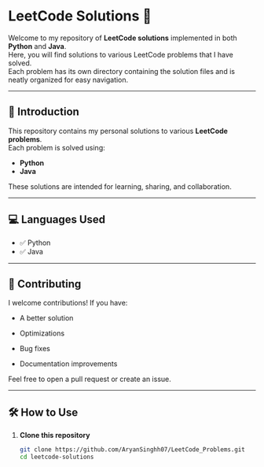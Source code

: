 # LeetCode Solutions 🚀

Welcome to my repository of **LeetCode solutions** implemented in both **Python** and **Java**.  
Here, you will find solutions to various LeetCode problems that I have solved.  
Each problem has its own directory containing the solution files and is neatly organized for easy navigation.

---

## 📌 Introduction

This repository contains my personal solutions to various **LeetCode problems**.  
Each problem is solved using:
- **Python**
- **Java**

These solutions are intended for learning, sharing, and collaboration.

---

## 💻 Languages Used

- ✅ Python  
- ✅ Java

---

## 🤝 Contributing
I welcome contributions!
If you have:

- A better solution

- Optimizations

- Bug fixes

- Documentation improvements

Feel free to open a pull request or create an issue.

---

## 🛠️ How to Use

1. **Clone this repository**  
   ```bash
   git clone https://github.com/AryanSinghh07/LeetCode_Problems.git
   cd leetcode-solutions
